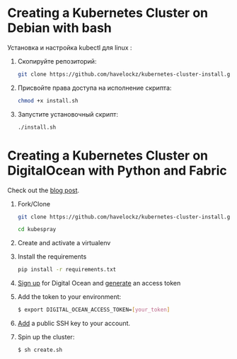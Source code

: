 # Creating a Kubernetes Cluster on Debian with bash
Установка и настройка kubectl для linux :


1) Скопируйте репозиторий:

    ```sh
    git clone https://github.com/havelockz/kubernetes-cluster-install.git
    ```


2) Присвойте права доступа на исполнение скрипта:

    ```sh
    chmod +x install.sh
    ```


3) Запустите установочный скрипт:

    ```sh
    ./install.sh
    ```
# Creating a Kubernetes Cluster on DigitalOcean with Python and Fabric


Check out the [blog post](https://testdriven.io/creating-a-kubernetes-cluster-on-digitalocean).

1. Fork/Clone

    ```sh
    git clone https://github.com/havelockz/kubernetes-cluster-install.git
    ```
    
    ```sh
    cd kubespray
    ```

2. Create and activate a virtualenv

3. Install the requirements

    ```sh
    pip install -r requirements.txt
    ```

4. [Sign up](https://m.do.co/c/d8f211a4b4c2) for Digital Ocean and [generate](https://www.digitalocean.com/docs/apis-clis/api/) an access token

5. Add the token to your environment:

    ```sh
    $ export DIGITAL_OCEAN_ACCESS_TOKEN=[your_token]
    ```

5. [Add](https://www.digitalocean.com/docs/droplets/how-to/add-ssh-keys/to-account/) a public SSH key to your account.

6. Spin up the cluster:

    ```sh
    $ sh create.sh
    ```
